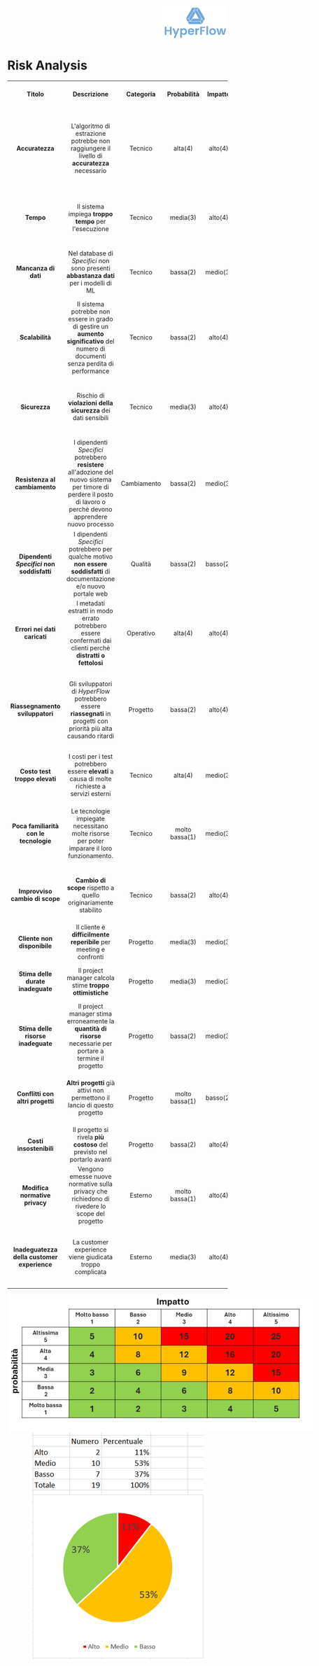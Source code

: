 <p style="text-align: right;">
  <img src="https://github.com/Lorenzo-Gardini/Project-Management/blob/main/report/images/hyperflow_logo.png?raw=true" alt="Logo" style="width: 150px;"/>
</p>

<style>
th, td{
    text-align: center;
}
.low{
    background-color: #77DD77;
}
.medium{
    background-color: #FF964F;
}
.high{
    background-color: #FF6961;
}
.low, .medium, .high{
    color: white;
    padding: 17px;
    text-align: center;
    border-radius: 5px;
}
</style>

# Risk Analysis

<table>
    <tr>
        <th><strong>Titolo</strong></th>
        <th><strong>Descrizione</strong></th>
        <th><strong>Categoria</strong></th>
        <th><strong>Probabilità</strong></th>
        <th><strong>Impatto</strong></th>
        <th><strong>Livello di rischio</strong></th>
        <th><strong>Mitigazione</strong></th>
    </tr>
    <tr>
        <td><strong>Accuratezza</strong></td>
        <td>L'algoritmo di estrazione potrebbe non raggiungere il livello di <strong>accuratezza</strong> necessario</td>
        <td>Tecnico</td>
        <td>alta(4)</td>
        <td>alto(4)</td>
        <td><span class="high">16</span></td>
        <td><strong>Controlli continui</strong> durante la realizzazione della soluzione mirati a mantenere alta le qualità della stessa. In caso ricercare <strong>fornitori alternativi</strong> per le tecnologie impiegate</td>
    </tr>
    <tr>
        <td><strong>Tempo</strong></td>
        <td>Il sistema impiega <strong>troppo tempo</strong> per l'esecuzione</td>
        <td>Tecnico</td>
        <td>media(3)</td>
        <td>alto(4)</td>
        <td><span class="medium">12</span></td>
        <td><strong>Performance Tests</strong> per monitorare i tempi. <strong>Ottimizzazioni</strong> sul codice. <strong>Provisioned Concurrency</strong></td>
    </tr>
        <tr>
        <td><strong>Mancanza di dati</strong></td>
        <td>Nel database di <em>Specifici</em> non sono presenti <strong>abbastanza dati</strong> per i modelli di ML</td>
        <td>Tecnico</td>
        <td>bassa(2)</td>
        <td>medio(3)</td>
        <td><span class="low">6</span></td>
        <td><strong>Data augmentation</strong> per applicare diverse trasformazioni sui documenti creandone di nuovi. </td>
    </tr>
    <tr>
        <td><strong>Scalabilità</strong></td>
        <td>Il sistema potrebbe non essere in grado di gestire un <strong>aumento significativo</strong> del numero di documenti senza perdita di performance</td>
        <td>Tecnico</td>
        <td>bassa(2)</td>
        <td>alto(4)</td>
        <td><span class="medium">8</span></td>
        <td>Progettare l'<strong>infrastruttura</strong> in modo che sia scalabile e condurre diversi <strong>Stress Test</strong></td>
    </tr>
    <tr>
        <td><strong>Sicurezza</strong></td>
        <td>Rischio di <strong>violazioni della sicurezza</strong> dei dati sensibili</td>
        <td>Tecnico</td>
        <td>media(3)</td>
        <td>alto(4)</td>
        <td><span class="medium">12</span></td>
        <td>Implementare <strong>politiche rigorose</strong> di gestione dei dati, utilizzare tecnologie di <strong>sicurezza</strong> per proteggere le informazioni</td>
    </tr>
    <tr>
        <td><strong>Resistenza al cambiamento</strong></td>
        <td>I dipendenti <em>Specifici</em> potrebbero <strong>resistere</strong> all'adozione del nuovo sistema per timore di perdere il posto di lavoro o perchè devono apprendere nuovo processo</td>
        <td>Cambiamento</td>
        <td>bassa(2)</td>
        <td>medio(3)</td>
        <td><span class="low">6</span></td>
        <td><strong>Formazione</strong> ai dipendenti e <strong>supporto continuo</strong> per facilitare la transizione</td>
    </tr>
    <tr>
        <td><strong>Dipendenti <em>Specifici</em> non soddisfatti</strong></td>
        <td>I dipendenti <em>Specifici</em> potrebbero per qualche motivo <strong>non essere soddisfatti</strong> di documentazione e/o nuovo portale web</td>
        <td>Qualità</td>
        <td>bassa(2)</td>
        <td>basso(2)</td>
        <td><span class="low">4</span></td>
        <td>Controllo frequente dei <strong>feedback</strong> e comunicazione frequente con dipendenti <em>Specifici</em></td>
    </tr>
    <tr>
        <td><strong>Errori nei dati caricati</strong></td>
        <td>I metadati estratti in modo errato potrebbero essere confermati dai clienti perchè <strong>distratti o fettolosi</strong></td>
        <td>Operativo</td>
        <td>alta(4)</td>
        <td>alto(4)</td>
        <td><span class="high">16</span></td>
        <td>Mostrare nella pagina di riepilogo i metadati e in modo evidente i messaggi relativi</td>
    </tr>
    <tr>
        <td><strong>Riassegnamento sviluppatori</strong></td>
        <td>Gli sviluppatori di <em>HyperFlow</em> potrebbero essere <strong>riassegnati</strong> in progetti con priorità più alta causando ritardi</td>
        <td>Progetto</td>
        <td>bassa(2)</td>
        <td>alto(4)</td>
        <td><span class="medium">8</span></td>
        <td>Organizzare in <strong>anticipo</strong> gli sviluppatori. Verifica delle conoscenze delle risorse del team di sviluppo ed eventuale assunzione di nuovo personale, anche a progetto</td>
    </tr>
    <tr>
        <td><strong>Costo 
        test troppo elevati</strong></td>
        <td>I costi per i test potrebbero essere <strong>elevati</strong> a causa di molte richieste a servizi esterni</td>
        <td>Tecnico</td>
        <td>alta(4)</td>
        <td>medio(3)</td>
        <td><span class="medium">12</span></td>
        <td>Creare dei <strong>mock</strong> delle chiamate da usare in fase di test</td>
    </tr>
    <tr>
        <td><strong>Poca familiarità con le tecnologie</strong></td>
        <td>Le tecnologie impiegate necessitano molte risorse per poter imparare il loro funzionamento.</td>
        <td>Tecnico</td>
        <td>molto bassa(1)</td>
        <td>medio(3)</td>
        <td><span class="low">3</span></td>
        <td>Organizzare <strong>corsi</strong> per l’addestramento sulle tecnologie da utilizzare. Fare riferimento ad altri reparti in azienda se hanno lavorato con tali tecnologie</td>
    </tr>
    <tr>
        <td><strong>Improvviso cambio di scope</strong></td>
        <td><strong>Cambio di scope</strong> rispetto a quello originariamente stabilito</td>
        <td>Tecnico</td>
        <td>bassa(2)</td>
        <td>alto(4)</td>
        <td><span class="medium">8</span></td>
        <td>Organizzare il team e mantenere i rapporti con il cliente in modo da <strong>integrare al meglio</strong> le modifiche</td>
    </tr>
    <tr>
        <td><strong>Cliente non disponibile</strong></td>
        <td>Il cliente è <strong>difficilmente reperibile</strong> per meeting e confronti</td>
        <td>Progetto</td>
        <td>media(3)</td>
        <td>medio(3)</td>
        <td><span class="medium">9</span></td>
        <td><strong>Sensibilizzazione</strong>, chirarire il più possibile durante i meetings, rinvio del confronto</td>
    </tr>
    <tr>
        <td><strong>Stima delle durate inadeguate</strong></td>
        <td>Il project manager calcola stime <strong>troppo ottimistiche</strong></td>
        <td>Progetto</td>
        <td>media(3)</td>
        <td>medio(3)</td>
        <td><span class="medium">9</span></td>
        <td>Mettere nella <strong>scope bank</strong> tempo per coprire i ritardi nelle attività</td>
    </tr>
    <tr>
        <td><strong>Stima delle risorse inadeguate</strong></td>
        <td>Il project manager stima erroneamente la <strong>quantità di risorse</strong> necessarie per portare a termine il progetto</td>
        <td>Progetto</td>
        <td>bassa(2)</td>
        <td>medio(3)</td>
        <td><span class="low">6</span></td>
        <td>recuperare risorse <strong>da altri progetti</strong> che ne hanno meno bisogno</td>
    </tr>
    <tr>
        <td><strong>Conflitti con altri progetti</strong></td>
        <td><strong>Altri progetti</strong> già attivi non permettono il lancio di questo progetto</td>
        <td>Progetto</td>
        <td>molto bassa(1)</td>
        <td>basso(2)</td>
        <td><span class="low">2</span></td>
        <td>si concorda con il cliente lo <strong>slittamento temporale massimo</strong> per l’avvio del progetto</td>
    </tr>
    <tr>
        <td><strong>Costi insostenibili</strong></td>
        <td>Il progetto si rivela <strong>più costoso</strong> del previsto nel portarlo avanti</td>
        <td>Progetto</td>
        <td>bassa(2)</td>
        <td>alto(4)</td>
        <td><span class="medium">8</span></td>
        <td>creare un <strong>sistema di rendicontazione</strong> dei costi accurato e puntuale</td>
    </tr>
    <tr>
        <td><strong>Modifica normative privacy</strong></td>
        <td>Vengono emesse nuove normative sulla privacy che richiedono di rivedere lo scope del progetto</td>
        <td>Esterno</td>
        <td>molto bassa(1)</td>
        <td>alto(4)</td>
        <td><span class="low">4</span></td>
        <td>Modificare il sistema per accettare le modifiche</td>
    </tr>
    <tr>
        <td><strong>Inadeguatezza della customer experience</strong></td>
        <td>La customer experience viene giudicata troppo complicata</td>
        <td>Esterno</td>
        <td>media(3)</td>
        <td>alto(4)</td>
        <td><span class="medium">12</span></td>
        <td>Introdurre <strong>controlli continui</strong> durante la realizzazione della soluzione mirati a mantenere alta la qualità della stessa</td>
    </tr>
</table>
<img src="https://github.com/Lorenzo-Gardini/Project-Management/blob/main/report/images/risk_table.png?raw=true" alt="Risk Table" style="max-width: 700px; display:block; margin: 0 auto"/>
<img src="https://github.com/Lorenzo-Gardini/Project-Management/blob/main/report/images/risk_cake.png?raw=true" alt="Risk Cake" style="max-width: 700px; display:block; margin: 0 auto"/>